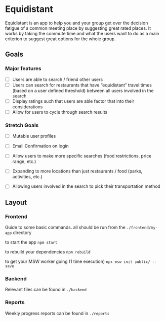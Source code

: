 # Equidistant
Equidistant is an app to help you and your group get over the decision fatigue of a common meeting place by suggesting great rated places. It works by taking the commute time and what the users want to do as a main criterion to suggest great options for the whole group.

## Goals
### Major features
- [ ] Users are able to search / friend other users
- [ ] Users can search for restaurants that have “equidistant” travel times (based on a user defined threshold) between all users involved in the search
- [ ] Display ratings such that users are able factor that into their considerations
- [ ] Allow for users to cycle through search results

### Stretch Goals
- [ ] Mutable user profiles
- [ ] Email Confirmation on login
- [ ] Allow users to make more specific searches (food restrictions, price range, etc.)
- [ ] Expanding to more locations than just restaurants / food (parks, activities, etc.)
- [ ] Allowing users involved in the search to pick their transportation method


## Layout
### Frontend

Guide to some basic commands. all should be run from the `./frontend/my-app` directory

to start the app
`npm start`

to rebuild your dependencies 
`npm rebuild`

to get your MSW worker going (1 time execution)
`npx msw init public/ --save`

### Backend

Relevant files can be found in `./backend`

### Reports

Weekly progress reports can be found in `./reports`
